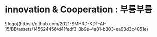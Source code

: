 <h1>innovation & Cooperation : 부릉부름</h1>
![logo](https://github.com/2021-SMHRD-KDT-AI-15/BB/assets/145624456/d41fedf3-3b9e-4a81-b303-ea93d3c4051e)
